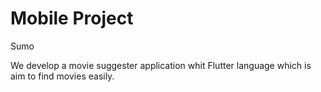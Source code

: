 # Mobile Project

Sumo 

We develop a movie suggester application whit Flutter language which is aim to find movies easily. 
